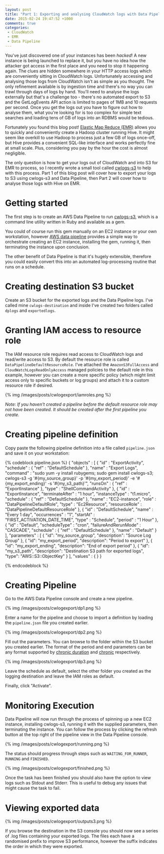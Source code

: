 ```yaml
---
layout: post
title: "Part 1: Exporting and analysing CloudWatch logs with Data Pipeline and EMR"
date: 2015-02-24 19:47:52 +1000
comments: true
categories:
 - CloudWatch
 - EMR
 - Data Pipeline
---
```


You've just discovered one of your instances has been *hacked*! A new instance is being launched to replace it,
 but you have no idea how the attacker got access in the first place and you need to stop it happening again. The clues
 are hidden somewhere in your HTTP access logs which are conveniently sitting in CloudWatch logs. Unfortunately accessing
 and analysing those logs from CloudWatch isn't as simple as you thought. The only refinement available is by ingestion
 time and there's no way you can trawl through days of logs by hand. You'll need to analyse the logs externally
 but that's a challenge too - there's no automated export to S3 and the GetLogEvents API action is limited to pages of 1MB
 and 10 requests per second. Once you get the logs out you have to figure out how to analyse them, what you're looking for
 is too complex for simple text searches and loading tens of GB of logs into an RDBMS would be tedious.

Fortunately you found this blog post! [Elastic Map Reduce (EMR)](http://aws.amazon.com/elasticmapreduce/) allows you to
quickly and conveniently create a Hadoop cluster running Hive. It might seem like overkill to use Hadoop to process
just a few GB of logs once-off, but Hive provides a convenient SQL-like interface and works perfectly fine at small scale.
Plus, considering you pay by the hour the cost is almost negligible.

The only question is how to get your logs out of CloudWatch and into S3 for EMR to process, so I recently wrote a small
tool called [cwlogs-s3](https://github.com/Tim-B/cwlogs-s3) to help with this process. Part 1 of this blog post will
cover how to export your logs to S3 using cwlogs-s3 and Data Pipeline, then Part 2 will cover how to analyse those
logs with Hive on EMR.

<!-- more -->

# Getting started

The first step is to create an AWS Data Pipeline to run [cwlogs-s3](https://github.com/Tim-B/cwlogs-s3), which is a
command line utility written in Ruby and available as a gem.

You could of course run this gem manually on an EC2 instance or your own workstation, however [AWS data pipeline](http://aws.amazon.com/datapipeline/)
provides a simple way to orchestrate creating an EC2 instance, installing the gem, running it, then terminating the instance
upon conclusion.

The other benefit of Data Pipeline is that it's hugely extensible, therefore you could easily convert this into
an automated log-processing routine that runs on a schedule.

# Creating destination S3 bucket

Create an S3 bucket for the exported logs and the Data Pipeline logs. I've called mine `cwlogs-destination` and inside
 I've created two folders called `dplogs` and `exportedlogs`.

# Granting IAM access to resource role

The IAM resource role requires read access to CloudWatch logs and read/write access to S3. By default the resource role
is called `DataPipelineDefaultResourceRole`. I've attached the `AmazonS3FullAccess` and `CloudWatchLogsReadOnlyAccess`
managed policies to the default role in this example, however you can create a more specific policy (which might limit
access only to specific buckets or log groups) and attach it to a custom resource role if desired.

{% img /images/posts/cwlogexport/iamroles.png %}

*Note: If you haven't created a pipeline before the default resource role may not have been created. It should be created
 after the first pipeline you create.*

# Creating pipeline definition

Copy paste the following pipeline definition into a file called `pipeline.json` and save it on your workstation:

{% codeblock pipeline.json %}
{
  "objects" :  [
    {
      "id" : "ExportActivity",
      "schedule" : { "ref" : "DefaultSchedule" },
      "name" : "Export Logs",
      "command" : "sudo yum -y install rubygems; sudo gem install cwlogs-s3; cwlogs-s3 -g '#{my_source_group}'  -p '#{my_export_period}' -e '#{my_export_ending}' -s '#{my_s3_path}'",
      "runsOn" : { "ref" : "ExportInstance" },
      "type" : "ShellCommandActivity"
    },
    {
      "id" : "ExportInstance",
      "terminateAfter" : "1 hour",
      "instanceType" : "t1.micro",
      "schedule" : { "ref" : "DefaultSchedule" },
      "name" : "EC2-instance",
      "role" : "DataPipelineDefaultRole",
      "type" : "Ec2Resource",
      "resourceRole" : "DataPipelineDefaultResourceRole"
    },
    {
      "id" : "DefaultSchedule",
      "name" : "Every 1 day",
      "occurrences" : "1",
      "startAt" : "FIRST_ACTIVATION_DATE_TIME",
      "type" : "Schedule",
      "period" : "1 Hour"
    },
    {
      "id" : "Default",
      "scheduleType" : "cron",
      "failureAndRerunMode" : "CASCADE",
      "schedule" : { "ref" : "DefaultSchedule" },
      "name" : "Default"
    }
  ],
  "parameters" :  [
    {
      "id": "my_source_group",
      "description": "Source Log Group"
    },
    {
      "id": "my_export_period",
      "description": "Period to export"
    },
    {
      "id": "my_export_ending",
      "description": "End of export period"
    },
    {
      "id": "my_s3_path",
      "description": "Destination S3 path for exported logs",
      "type": "AWS::S3::ObjectKey"
    }
  ],
  "values" : {
  }
}

{% endcodeblock %}

# Creating Pipeline

Go to the AWS Data Pipeline console and create a new pipeline.

{% img /images/posts/cwlogexport/dp1.png %}

Enter a name for the pipeline and choose to import a definition by loading the `pipeline.json` file you created earlier.

{% img /images/posts/cwlogexport/dp2.png %}

Fill out the parameters. You can browse to the folder within the S3 bucket you created earlier. The format of the
 period and end parameters can be any format supported by [chronic duration](hhttps://github.com/hpoydar/chronic_duration)
 and [chronic](https://github.com/mojombo/chronic) respectively.

{% img /images/posts/cwlogexport/dp3.png %}

Leave the schedule as default, select the other folder you created as the logging destination and leave the IAM roles
as default.

Finally, click "Activate".

# Monitoring Execution

Data Pipeline will now run through the process of spinning up a new EC2 instance, installing cwlogs-s3, running
it with the supplied parameters, then terminating the instance. You can follow the process by clicking the refresh
button at the top right of the pipeline view in the Data Pipeline console.

{% img /images/posts/cwlogexport/running.png %}

The status should progress through steps such as `WAITING_FOR_RUNNER`, `RUNNING` and `FINISHED`.

{% img /images/posts/cwlogexport/finished.png %}

Once the task has been finished you should also have the option to view logs such as Stdout and Stderr. This is useful
to debug any issues that might cause the task to fail.

# Viewing exported data

{% img /images/posts/cwlogexport/outputs3.png %}

If you browse the destination in the S3 console you should now see a series of .log files containing your exported
logs. The files each have a randomised prefix to improve S3 performance, however the suffix indicates the order
 in which they were exported.






